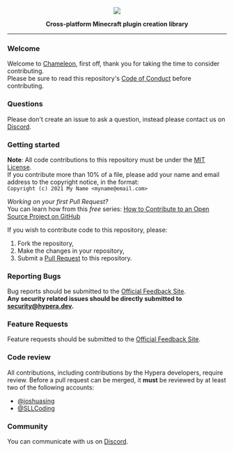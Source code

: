 <div align="center">
    <img src="https://i.hypera.dev/assets/chameleon@750x150.png" />
    <p><strong>Cross-platform Minecraft plugin creation library</strong></p>
</div>

-----------


### Welcome
Welcome to [Chameleon](https://github.com/HyperaOfficial/Chameleon), first off, thank you for taking the time to consider contributing.  
Please be sure to read this repository's [Code of Conduct] before contributing.


### Questions
Please don't create an issue to ask a question, instead please contact us on [Discord].


### Getting started
**Note**: All code contributions to this repository must be under the [MIT License].  
If you contribute more than 10% of a file, please add your name and email address to the copyright notice, in the format:  
`Copyright (c) 2021 My Name <myname@email.com>`


*Working on your first Pull Request?*  
You can learn how from this *free* series: [How to Contribute to an Open Source Project on GitHub](https://kcd.im/pull-request)


If you wish to contribute code to this repository, please:
1. Fork the repository,
2. Make the changes in your repository,
3. Submit a [Pull Request] to this repository.


### Reporting Bugs
Bug reports should be submitted to the [Official Feedback Site].  
**Any security related issues should be directly submitted to [security@hypera.dev](mailto:security@hypera.dev).**


### Feature Requests
Feature requests should be submitted to the [Official Feedback Site].

### Code review
All contributions, including contributions by the Hypera developers, require review.
Before a pull request can be merged, it **must** be reviewed by at least two of the following accounts:
 - [@joshuasing](https://github.com/joshuasing)
 - [@SLLCoding](https://github.com/SLLCoding)

### Community
You can communicate with us on [Discord].




[Discord]: https://discord.hypera.dev
[Code of Conduct]: CODE_OF_CONDUCT.md
[MIT License]: LICENSE
[Pull Request]: https://github.com/HyperaOfficial/Chameleon/compare
[Official Feedback Site]: https://feedback.hypera.dev/
[Discord]: https://discord.hypera.dev/